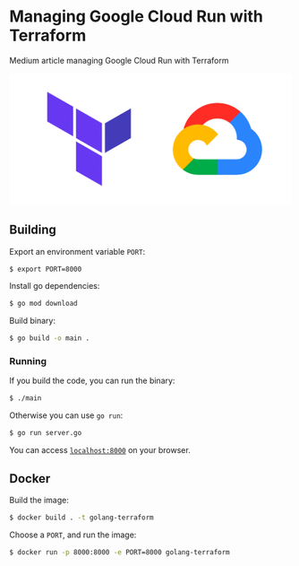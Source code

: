 # Managing Google Cloud Run with Terraform

Medium article managing Google Cloud Run with Terraform

![cover](images/cover.png)

## Building

Export an environment variable `PORT`:

```bash
$ export PORT=8000
```

Install go dependencies:

```bash
$ go mod download
```

Build binary:

```bash
$ go build -o main .
```

### Running

If you build the code, you can run the binary:

```bash
$ ./main
```

Otherwise you can use `go run`:

```bash
$ go run server.go
```

You can access [`localhost:8000`](localhost:8000) on your browser.

## Docker

Build the image:

```bash
$ docker build . -t golang-terraform
```

Choose a `PORT`, and run the image:

```bash
$ docker run -p 8000:8000 -e PORT=8000 golang-terraform
```
